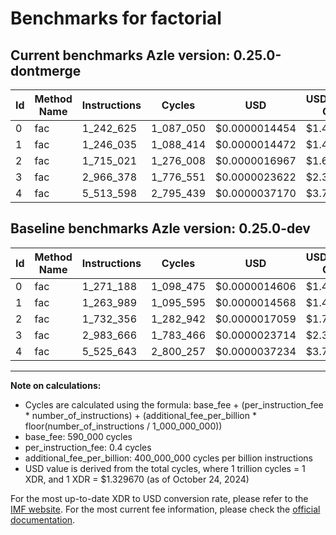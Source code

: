 # Benchmarks for factorial

## Current benchmarks Azle version: 0.25.0-dontmerge

| Id  | Method Name | Instructions | Cycles    | USD           | USD/Million Calls | Change                             |
| --- | ----------- | ------------ | --------- | ------------- | ----------------- | ---------------------------------- |
| 0   | fac         | 1_242_625    | 1_087_050 | $0.0000014454 | $1.44             | <font color="green">-28_563</font> |
| 1   | fac         | 1_246_035    | 1_088_414 | $0.0000014472 | $1.44             | <font color="green">-17_954</font> |
| 2   | fac         | 1_715_021    | 1_276_008 | $0.0000016967 | $1.69             | <font color="green">-17_335</font> |
| 3   | fac         | 2_966_378    | 1_776_551 | $0.0000023622 | $2.36             | <font color="green">-17_288</font> |
| 4   | fac         | 5_513_598    | 2_795_439 | $0.0000037170 | $3.71             | <font color="green">-12_045</font> |

## Baseline benchmarks Azle version: 0.25.0-dev

| Id  | Method Name | Instructions | Cycles    | USD           | USD/Million Calls |
| --- | ----------- | ------------ | --------- | ------------- | ----------------- |
| 0   | fac         | 1_271_188    | 1_098_475 | $0.0000014606 | $1.46             |
| 1   | fac         | 1_263_989    | 1_095_595 | $0.0000014568 | $1.45             |
| 2   | fac         | 1_732_356    | 1_282_942 | $0.0000017059 | $1.70             |
| 3   | fac         | 2_983_666    | 1_783_466 | $0.0000023714 | $2.37             |
| 4   | fac         | 5_525_643    | 2_800_257 | $0.0000037234 | $3.72             |

---

**Note on calculations:**

- Cycles are calculated using the formula: base_fee + (per_instruction_fee \* number_of_instructions) + (additional_fee_per_billion \* floor(number_of_instructions / 1_000_000_000))
- base_fee: 590_000 cycles
- per_instruction_fee: 0.4 cycles
- additional_fee_per_billion: 400_000_000 cycles per billion instructions
- USD value is derived from the total cycles, where 1 trillion cycles = 1 XDR, and 1 XDR = $1.329670 (as of October 24, 2024)

For the most up-to-date XDR to USD conversion rate, please refer to the [IMF website](https://www.imf.org/external/np/fin/data/rms_sdrv.aspx).
For the most current fee information, please check the [official documentation](https://internetcomputer.org/docs/current/developer-docs/gas-cost#execution).
